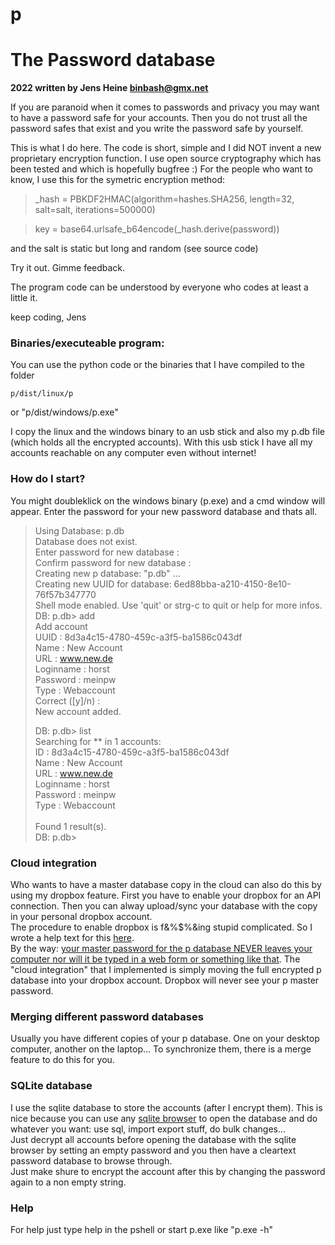 # p

# The Password database

__2022 written by Jens Heine <binbash@gmx.net>__

If you are paranoid when it comes to passwords and privacy you may want
to have a password safe for your accounts. Then you do not trust all the
password safes that exist and you write the password safe by yourself.

This is what I do here. The code is short, simple and I did NOT invent
a new proprietary encryption function. I use open source cryptography
which has been tested and which is hopefully bugfree :)
For the people who want to know, I use this for the symetric encryption method:
> _hash = PBKDF2HMAC(algorithm=hashes.SHA256, length=32, salt=salt, iterations=500000)

> key = base64.urlsafe_b64encode(_hash.derive(password))

and the salt is static but long and random (see source code)

Try it out. Gimme feedback. 

The program code can be understood by everyone who codes at least a 
little it.

keep coding,
Jens

### Binaries/executeable program:
You can use the python code or the binaries that I have compiled to the folder 
```
p/dist/linux/p
```
or
"p/dist/windows/p.exe"

I copy the linux and the windows binary to an usb stick and also my p.db file (which holds all the encrypted accounts). With this usb stick I have all my accounts reachable on any computer even without internet!

### How do I start?

You might doubleklick on the windows binary (p.exe) and a cmd window will appear. Enter the password for your new password database and thats all.


>Using Database: p.db<br>
>Database does not exist.<br>
>Enter password for new database    :<br>
>Confirm password for new database  :<br>
>Creating new p database: "p.db" ...<br>
>Creating new UUID for database: 6ed88bba-a210-4150-8e10-76f57b347770<br>
>Shell mode enabled. Use 'quit' or strg-c to quit or help for more infos.<br>
>DB: p.db> add<br>
>Add account<br>
>UUID      : 8d3a4c15-4780-459c-a3f5-ba1586c043df<br>
>Name      : New Account<br>
>URL       : www.new.de<br>
>Loginname : horst<br>
>Password  : meinpw<br>
>Type      : Webaccount<br>
>Correct ([y]/n) :<br>
>New account added.<br>
>
>DB: p.db> list<br>
>Searching for ** in 1 accounts:<br>
>ID          : 8d3a4c15-4780-459c-a3f5-ba1586c043df<br>
>Name        : New Account<br>
>URL         : www.new.de<br>
>Loginname   : horst<br>
>Password    : meinpw<br>
>Type        : Webaccount<br>
><br>
>Found 1 result(s).<br>
>DB: p.db><br>

### Cloud integration

Who wants to have a master database copy in the cloud can also do this by using my dropbox feature. First you have to enable your dropbox for an API connection. Then you can alway upload/sync your database with the copy in your personal dropbox account.<br>The procedure to enable dropbox is f&%$%&ing stupid complicated. So I wrote a help text for this [here](https://github.com/binbash23/p/blob/master/docs/howto_dropbox_configuration.txt).<br>By the way: [your master password for the p database NEVER leaves your computer nor will it be typed in a web form or something like that](https://github.com/binbash23/p/blob/master/docs/20221230_p_architecture.png). The "cloud integration" that I implemented is simply moving the full encrypted p database into your dropbox account. Dropbox will never see your p master password. 

### Merging different password databases

Usually you have different copies of your p database. One on your desktop computer, another on the laptop... To synchronize them, there is a merge feature to do this for you.

### SQLite database

I use the sqlite database to store the accounts (after I encrypt them). This is nice because you can use any [sqlite browser](https://sqlitebrowser.org/dl/) to open the database and do whatever you want: use sql, import export stuff, do bulk changes...<br>
Just decrypt all accounts before opening the database with the sqlite browser by setting an empty password and you then have a cleartext password database to browse through.<br>
Just make shure to encrypt the account after this by changing the password again to a non empty string.

### Help

For help just type help in the pshell or start p.exe like "p.exe -h"
